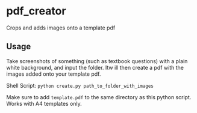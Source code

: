 # pdf_creator
Crops and adds images onto a template pdf

## Usage

Take screenshots of something (such as textbook questions) with a plain white background, and input the folder. Itw ill then create a pdf with the images added onto your template pdf. 

Shell Script: `python create.py path_to_folder_with_images`

Make sure to add `template.pdf` to the same directory as this python script. Works with A4 templates only. 


